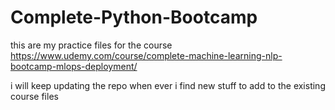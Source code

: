 # Complete-Python-Bootcamp

this are my practice files for the course https://www.udemy.com/course/complete-machine-learning-nlp-bootcamp-mlops-deployment/

i will keep updating the repo when ever i find new stuff to add to the existing course files
